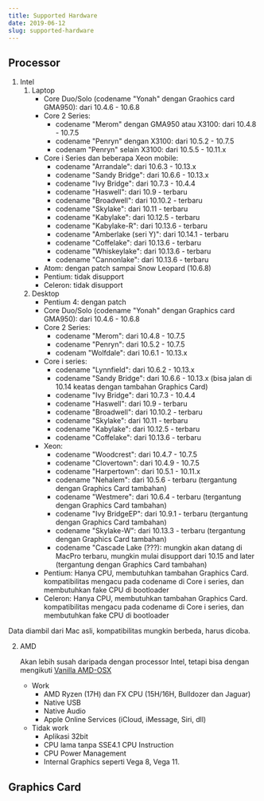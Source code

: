```yaml
---
title: Supported Hardware
date: 2019-06-12
slug: supported-hardware
---
```


## Processor
1. Intel
   1. Laptop
      - Core Duo/Solo (codename "Yonah" dengan Graohics card GMA950): dari 10.4.6 - 10.6.8
      - Core 2 Series:
        - codename "Merom" dengan GMA950 atau X3100: dari 10.4.8 - 10.7.5
        - codename "Penryn" dengan X3100: dari 10.5.2 - 10.7.5
        - codenam "Penryn" selain X3100: dari 10.5.5 - 10.11.x
      - Core i Series dan beberapa Xeon mobile:
        - codename "Arrandale": dari 10.6.3 - 10.13.x
        - codename "Sandy Bridge": dari 10.6.6 - 10.13.x
        - codename "Ivy Bridge": dari 10.7.3 - 10.4.4
        - codename "Haswell": dari 10.9 - terbaru
        - codename "Broadwell": dari 10.10.2 - terbaru
        - codename "Skylake": dari 10.11 - terbaru
        - codename "Kabylake": dari 10.12.5 - terbaru
        - codename "Kabylake-R": dari 10.13.6 - terbaru
        - codename "Amberlake (seri Y)": dari 10.14.1 - terbaru
        - codename "Coffelake": dari 10.13.6 - terbaru
        - codename "Whiskeylake": dari 10.13.6 - terbaru
        - codename "Cannonlake": dari 10.13.6 - terbaru
      - Atom: dengan patch sampai Snow Leopard (10.6.8)
      - Pentium: tidak disupport
      - Celeron: tidak disupport
   2. Desktop
      - Pentium 4: dengan patch
      - Core Duo/Solo (codename "Yonah" dengan Graphics card GMA950): dari 10.4.6 - 10.6.8
      - Core 2 Series:
        - codename "Merom": dari 10.4.8 - 10.7.5
        - codename "Penryn": dari 10.5.2 - 10.7.5
        - codenam "Wolfdale": dari 10.6.1 - 10.13.x
      - Core i series:
        - codename "Lynnfield": dari 10.6.2 - 10.13.x
        - codename "Sandy Bridge": dari 10.6.6 - 10.13.x (bisa jalan di 10.14 keatas dengan tambahan Graphics Card)
        - codename "Ivy Bridge": dari 10.7.3 - 10.4.4
        - codename "Haswell": dari 10.9 - terbaru
        - codename "Broadwell": dari 10.10.2 - terbaru
        - codename "Skylake": dari 10.11 - terbaru
        - codename "Kabylake": dari 10.12.5 - terbaru
        - codename "Coffelake": dari 10.13.6 - terbaru
      - Xeon:
        - codename "Woodcrest": dari 10.4.7 - 10.7.5
        - codename "Clovertown": dari 10.4.9 - 10.7.5
        - codename "Harpertown": dari 10.5.1 - 10.11.x
        - codename "Nehalem": dari 10.5.6 - terbaru (tergantung dengan Graphics Card tambahan)
        - codename "Westmere": dari 10.6.4 - terbaru (tergantung dengan Graphics Card tambahan)
        - codename "Ivy BridgeEP": dari 10.9.1 - terbaru (tergantung dengan Graphics Card tambahan)
        - codename "Skylake-W": dari 10.13.3 - terbaru (tergantung dengan Graphics Card tambahan)
        - codename "Cascade Lake (???): mungkin akan datang di MacPro terbaru, mungkin mulai disupport dari 10.15 and later (tergantung dengan Graphics Card tambahan)
      - Pentium: Hanya CPU, membutuhkan tambahan Graphics Card. kompatibilitas mengacu pada codename di Core i series, dan membutuhkan fake CPU di bootloader
      - Celeron: Hanya CPU, membutuhkan tambahan Graphics Card. kompatibilitas mengacu pada codename di Core i series, dan membutuhkan fake CPU di bootloader
  
  Data diambil dari Mac asli, kompatibilitas mungkin berbeda, harus dicoba.

2. AMD

   Akan lebih susah daripada dengan processor Intel, tetapi bisa dengan mengikuti [Vanilla AMD-OSX](https://vanilla.amd-osx.com)
   - Work
     - AMD Ryzen (17H) dan FX CPU (15H/16H, Bulldozer dan Jaguar)
     - Native USB
     - Native Audio
     - Apple Online Services (iCloud, iMessage, Siri, dll)
   - Tidak work
     - Aplikasi 32bit
     - CPU lama tanpa SSE4.1 CPU Instruction
     - CPU Power Management
     - Internal Graphics seperti Vega 8, Vega 11.


## Graphics Card